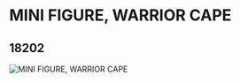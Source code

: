 # MINI FIGURE, WARRIOR CAPE
## 18202
![MINI FIGURE, WARRIOR CAPE](https://lc-www-live-s.legocdn.com/media/bricks/5/2/6079755.jpg)